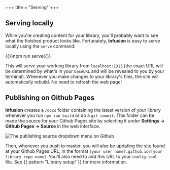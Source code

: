 +++
title = "Serving"
+++

## Serving locally

While you're creating content for your library, you'll probably want to see what the finished product looks like. Fortunately, **Infusion** is easy to serve locally using the `serve` command:

{{<cmd>}}npm run serve{{</cmd>}}

This will serve your working library from `localhost:1313` (the exact URL will be determined by what's in your `baseURL` and will be revealed to you by your terminal). Whenever you make changes to your library's files, the site will automatically rebuild. No need to refresh the web page!

## Publishing on Github Pages

**Infusion** creates a `/docs` folder containing the latest version of your library whenever you run `npm run build` or do a `git commit`. This folder can be made the source for your Github Pages site by selecting it under  **Settings → Github Pages → Source** in the web interface.

![The publishing source dropdown menu on Github](/images/serve_from_docs.png)

Then, whenever you push to master, you will also be updating the site found at your Github Pages URL, in the format `[your user name].github.io/[your library repo name]`. You'll also need to add this URL to your `config.toml` file. See {{ pattern "Library setup" }} for more information.
